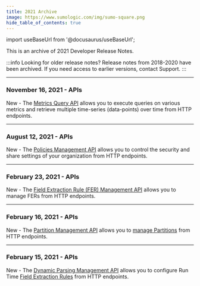 ```yaml
---
title: 2021 Archive
image: https://www.sumologic.com/img/sumo-square.png
hide_table_of_contents: true
---
```


import useBaseUrl from '@docusaurus/useBaseUrl';



This is an archive of 2021 Developer Release Notes.

:::info Looking for older release notes?
Release notes from 2018-2020 have been archived. If you need access to earlier versions, contact Support.
:::

<!-- truncate -->

---
### November 16, 2021 - APIs

New - The [Metrics Query API](/docs/api/metrics-query) allows you to execute queries on various metrics and retrieve multiple time-series (data-points) over time from HTTP endpoints.

---
### August 12, 2021 - APIs

New - The [Policies Management API](/docs/api/policies-management) allows you to control the security and share settings of your organization from HTTP endpoints.

---
### February 23, 2021 - APIs

New - The [Field Extraction Rule (FER) Management API](/docs/api/field-extraction-rules) allows you to manage FERs from HTTP endpoints.

---
### February 16, 2021 - APIs

New - The [Partition Management API](/docs/api/partition-management) allows you to [manage Partitions](/docs/manage/partitions) from HTTP endpoints.

---
### February 15, 2021 - APIs

New - The [Dynamic Parsing Management API](/docs/api/dynamic-parsing) allows you to configure Run Time [Field Extraction Rules](/docs/manage/field-extractions) from HTTP endpoints.
